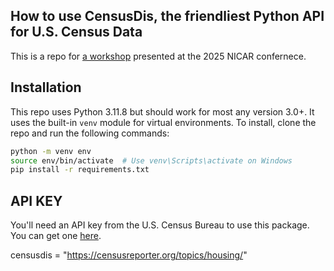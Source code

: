 ## How to use CensusDis, the friendliest Python API for U.S. Census Data

This is a repo for [a workshop](https://schedules.ire.org/nicar-2025/index.html#1056) presented at the 2025 NICAR confernece.


## Installation
This repo uses Python 3.11.8 but should work for most any version 3.0+. It uses the built-in `venv` module for virtual environments. To install, clone the repo and run the following commands:

```bash
python -m venv env
source env/bin/activate  # Use venv\Scripts\activate on Windows
pip install -r requirements.txt
```

## API KEY
You'll need an API key from the U.S. Census Bureau to use this package. You can get one [here](https://api.census.gov/data/key_signup.html).


censusdis = "https://censusreporter.org/topics/housing/"



